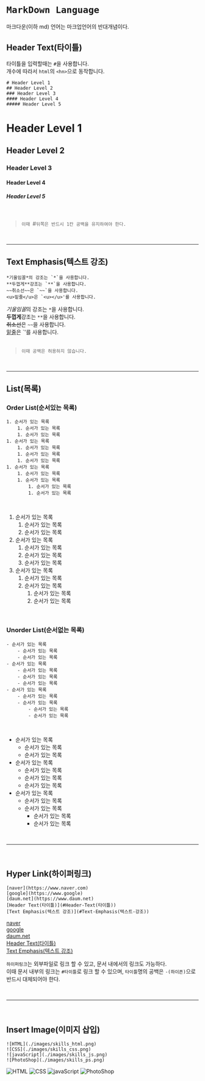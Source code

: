 # `MarkDown Language`

마크다운(이하 md) 언어는 마크업언어의 반대개념이다.  
## Header Text(타이틀)  
타이틀을 입력할때는 `#`을 사용합니다.  
개수에 따라서 `html`의 `<hn>`으로 동작합니다.  

```
# Header Level 1
## Header Level 2
### Header Level 3
#### Header Level 4
##### Header Level 5
```

# Header Level 1
## Header Level 2
### Header Level 3
#### Header Level 4
##### Header Level 5
<br>

>`이때 `#`뒤쪽은 반드시 1칸 공백을 유지하여야 한다.`

<br>

---

## Text Emphasis(텍스트 강조)  
```
*기울임꼴*의 강조는 `*`을 사용합니다.  
**두껍게**강조는 `**`을 사용합니다.  
~~취소선~~은 `~~`을 사용합니다.  
<u>밑줄</u>은 `<u></u>'를 사용합니다.  
```

*기울임꼴*의 강조는 `*`을 사용합니다.  
**두껍게**강조는 `**`을 사용합니다.  
~~취소선~~은 `~~`을 사용합니다.  
<u>밑줄</u>은 `<u></u>'를 사용합니다.  
<br>

>`이때 공백은 허용하지 않습니다.`

<br>

---

## List(목록)  
### Order List(순서있는 목록)
```
1. 순서가 있는 목록
    1. 순서가 있는 목록
    1. 순서가 있는 목록
1. 순서가 있는 목록
    1. 순서가 있는 목록
    1. 순서가 있는 목록
    1. 순서가 있는 목록
1. 순서가 있는 목록
    1. 순서가 있는 목록
    1. 순서가 있는 목록
        1. 순서가 있는 목록
        1. 순서가 있는 목록  
```

<br>

1. 순서가 있는 목록
    1. 순서가 있는 목록
    1. 순서가 있는 목록
1. 순서가 있는 목록
    1. 순서가 있는 목록
    1. 순서가 있는 목록
    1. 순서가 있는 목록
1. 순서가 있는 목록
    1. 순서가 있는 목록
    1. 순서가 있는 목록
        1. 순서가 있는 목록
        1. 순서가 있는 목록  

<br>


### Unorder List(순서없는 목록)
```
- 순서가 있는 목록
    - 순서가 있는 목록
    - 순서가 있는 목록
- 순서가 있는 목록
    - 순서가 있는 목록
    - 순서가 있는 목록
    - 순서가 있는 목록
- 순서가 있는 목록
    - 순서가 있는 목록
    - 순서가 있는 목록
        - 순서가 있는 목록
        - 순서가 있는 목록
```

<br>

- 순서가 있는 목록
    - 순서가 있는 목록
    - 순서가 있는 목록
- 순서가 있는 목록
    - 순서가 있는 목록
    - 순서가 있는 목록
    - 순서가 있는 목록
- 순서가 있는 목록
    - 순서가 있는 목록
    - 순서가 있는 목록
        - 순서가 있는 목록
        - 순서가 있는 목록

<br>

---

<br>

## Hyper Link(하이퍼링크)  
```
[naver](https://www.naver.com)  
[google](https://www.google)  
[daum.net](https://www.daum.net)  
[Header Text(타이틀)](#Header-Text(타이틀))  
[Text Emphasis(텍스트 강조)](#Text-Emphasis(텍스트-강조))
```
[naver](https://www.naver.com)  
[google](https://www.google)  
[daum.net](https://www.daum.net)  
[Header Text(타이틀)](#Header-Text(타이틀))  
[Text Emphasis(텍스트 강조)](#Text-Emphasis(텍스트-강조))

`하이퍼링크`는 외부파일로 링크 할 수 있고, 문서 내에서의 링크도 가능하다.  
이때 문서 내부의 링크는 `#타이틀`로 링크 할 수 있으며, `타이틀`명의 공백은 `-(하이픈)`으로 반드시 대체되어야 한다.

<br>

---

<br>

## Insert Image(이미지 삽입)
```
![HTML](./images/skills_html.png)  
![CSS](./images/skills_css.png)  
![javaScript](./images/skills_js.png)  
![PhotoShop](./images/skills_ps.png)  
```
![HTML](./images/skills_html.png)
![CSS](./images/skills_css.png)
![javaScript](./images/skills_js.png)
![PhotoShop](./images/skills_ps.png)

<br>



